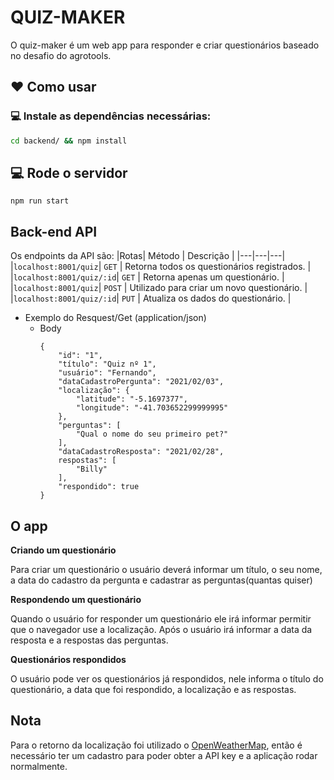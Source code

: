 # QUIZ-MAKER    

O quiz-maker é um web app para responder e criar questionários baseado no desafio do agrotools.

## :heart: Como usar
### :computer: Instale as dependências necessárias:
```sh
cd backend/ && npm install
```

## :computer: Rode o servidor

```
npm run start
```

## Back-end API
Os endpoints da API são:
|Rotas| Método | Descrição |
|---|---|---|
|`localhost:8001/quiz`| `GET` | Retorna todos os questionários registrados. |
|`localhost:8001/quiz/:id`| `GET` | Retorna apenas um questionário. |
|`localhost:8001/quiz`| `POST` | Utilizado para criar um novo questionário. |
|`localhost:8001/quiz/:id`| `PUT` | Atualiza os dados do questionário. |

+ Exemplo do Resquest/Get (application/json)
    + Body 
        ```text
        {
            "id": "1",
            "título": "Quiz nº 1",
            "usuário": "Fernando",
            "dataCadastroPergunta": "2021/02/03",
            "localização": {
                "latitude": "-5.1697377",
                "longitude": "-41.703652299999995"
            },
            "perguntas": [
                "Qual o nome do seu primeiro pet?"
            ],
            "dataCadastroResposta": "2021/02/28",
            respostas": [
                "Billy"
            ],
            "respondido": true
        }
        ```
## O app
**Criando um questionário**

Para criar um questionário o usuário deverá informar um título, o seu nome, a data do cadastro da pergunta e cadastrar as perguntas(quantas quiser)

**Respondendo um questionário**

Quando o usuário for responder um questionário ele irá informar permitir que o navegador use a localização. Após o usuário irá informar a data da resposta e a respostas das perguntas.

**Questionários respondidos**

O usuário pode ver os questionários já respondidos, nele informa o título do questionário, a data que foi respondido, a localização e as respostas.

## Nota

Para o retorno da localização foi utilizado o [OpenWeatherMap](https://openweathermap.org/), então é necessário ter um cadastro para poder obter a API key e a aplicação rodar normalmente.

